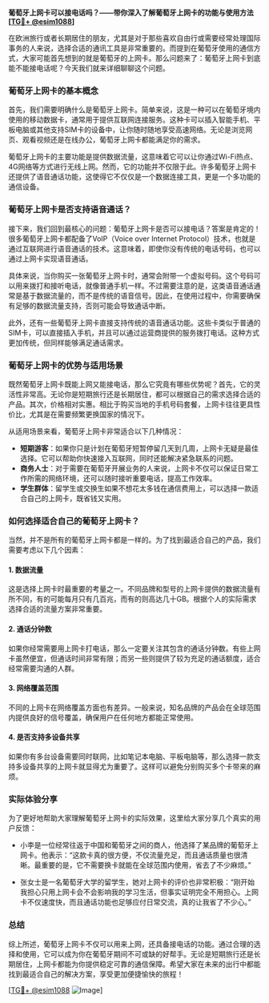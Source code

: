 **葡萄牙上网卡可以接电话吗？——带你深入了解葡萄牙上网卡的功能与使用方法[[TG💪+ @esim1088](https://t.me/s/esim1088)]**

在欧洲旅行或者长期居住的朋友，尤其是对于那些喜欢自由行或需要经常处理国际事务的人来说，选择合适的通讯工具是非常重要的。而提到在葡萄牙使用的通信方式，大家可能首先想到的就是葡萄牙的上网卡。那么问题来了：葡萄牙上网卡到底能不能接电话呢？今天我们就来详细聊聊这个问题。

### 葡萄牙上网卡的基本概念

首先，我们需要明确什么是葡萄牙上网卡。简单来说，这是一种可以在葡萄牙境内使用的移动数据卡，通常用于提供互联网连接服务。这种卡可以插入智能手机、平板电脑或其他支持SIM卡的设备中，让你随时随地享受高速网络。无论是浏览网页、观看视频还是在线办公，葡萄牙上网卡都能满足你的需求。

葡萄牙上网卡的主要功能是提供数据流量，这意味着它可以让你通过Wi-Fi热点、4G网络等方式进行无线上网。然而，它的功能并不仅限于此。许多葡萄牙上网卡还提供了语音通话功能，这使得它不仅仅是一个数据连接工具，更是一个多功能的通信设备。

### 葡萄牙上网卡是否支持语音通话？

接下来，我们回到最核心的问题：葡萄牙上网卡是否可以接电话？答案是肯定的！很多葡萄牙上网卡都配备了VoIP（Voice over Internet Protocol）技术，也就是通过互联网进行语音通话的技术。这意味着，即使你没有传统的电话号码，也可以通过上网卡实现语音通话。

具体来说，当你购买一张葡萄牙上网卡时，通常会附带一个虚拟号码。这个号码可以用来拨打和接听电话，就像普通手机一样。不过需要注意的是，这类语音通话通常是基于数据流量的，而不是传统的语音信号。因此，在使用过程中，你需要确保有足够的数据流量支持，否则可能会导致通话中断。

此外，还有一些葡萄牙上网卡直接支持传统的语音通话功能。这些卡类似于普通的SIM卡，可以直接插入手机，并且可以通过运营商提供的服务拨打电话。这种方式更加传统，但同样能够满足通话需求。

### 葡萄牙上网卡的优势与适用场景

既然葡萄牙上网卡既能上网又能接电话，那么它究竟有哪些优势呢？首先，它的灵活性非常高。无论你是短期旅行还是长期居住，都可以根据自己的需求选择合适的产品。其次，价格相对实惠。相比于购买当地的手机号码套餐，上网卡往往更具性价比，尤其是在需要频繁更换国家的情况下。

从适用场景来看，葡萄牙上网卡非常适合以下几种情况：
- **短期游客**：如果你只是计划在葡萄牙短暂停留几天到几周，上网卡无疑是最佳选择。它可以帮助你快速接入互联网，同时还能解决紧急联系的问题。
- **商务人士**：对于需要在葡萄牙开展业务的人来说，上网卡不仅可以保证日常工作所需的网络环境，还可以随时接听重要电话，提高工作效率。
- **学生群体**：留学生或交换生如果不想花太多钱在通信费用上，可以选择一款适合自己的上网卡，既省钱又实用。

### 如何选择适合自己的葡萄牙上网卡？

当然，并不是所有的葡萄牙上网卡都是一样的。为了找到最适合自己的产品，我们需要考虑以下几个因素：

#### 1. 数据流量
这是选择上网卡时最重要的考量之一。不同品牌和型号的上网卡提供的数据流量有所不同，有的可能每月只有几百兆，而有的则高达几十GB。根据个人的实际需求选择合适的流量方案非常重要。

#### 2. 通话分钟数
如果你经常需要用上网卡打电话，那么一定要关注其包含的通话分钟数。有些上网卡虽然便宜，但通话时间非常有限；而另一些则提供了较为充足的通话额度，适合经常需要沟通的人群。

#### 3. 网络覆盖范围
不同的上网卡在网络覆盖方面也有差异。一般来说，知名品牌的产品会在全球范围内提供良好的信号覆盖，确保用户在任何地方都能正常使用。

#### 4. 是否支持多设备共享
如果你有多台设备需要同时联网，比如笔记本电脑、平板电脑等，那么选择一款支持多设备共享的上网卡就显得尤为重要了。这样可以避免分别购买多个卡带来的麻烦。

### 实际体验分享

为了更好地帮助大家理解葡萄牙上网卡的实际效果，这里给大家分享几个真实的用户反馈：

- 小李是一位经常往返于中国和葡萄牙之间的商人，他选择了某品牌的葡萄牙上网卡。他表示：“这款卡真的很方便，不仅流量充足，而且通话质量也很清晰。最重要的是，它不需要换卡就能在全球范围内使用，省去了不少麻烦。”

- 张女士是一名葡萄牙大学的留学生，她对上网卡的评价也非常积极：“刚开始我担心只用上网卡会不会影响我的学习生活，但事实证明完全不用担心。上网卡不仅速度快，而且通话功能也足够应付日常交流，真的让我省了不少心。”

### 总结

综上所述，葡萄牙上网卡不仅可以用来上网，还具备接电话的功能。通过合理的选择和使用，它可以成为你在葡萄牙期间不可或缺的好帮手。无论是短期旅行还是长期居住，上网卡都能为你提供稳定可靠的通信保障。希望大家在未来的出行中都能找到最适合自己的解决方案，享受更加便捷愉快的旅程！

[[TG💪+ @esim1088](https://t.me/s/esim1088) ![Image](https://i.postimg.cc/4NQfJmqS/Snipaste-2025-05-13-00-14-12.png)]